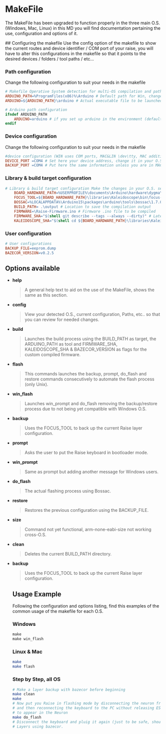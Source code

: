 
MakeFile
========
The MakeFile has been upgraded to function properly in the three main O.S. (Windows, Mac, Linux) in this MD you will find documentation pertaining the use, configuration and options of it.

## Configuring the makefile
Use the config option of the makefile to show the current routes and device identifier / COM port of your raise, you will have to alter this configurations in the makefile so that it points to the desired devices / folders / tool paths / etc...

### Path configuration
Change the following configuration to suit your needs in the makefile
```MakeFile
# Makefile Operative System detection for multi-OS compilation and path adjustment
ARDUINO_PATH=%ProgramFiles(x86)%\Arduino # Default path for Win, change it in your O.S. section
ARDUINO=${ARDUINO_PATH}\arduino # Actual executable file to be launched

# Arduino path configuration
ifndef ARDUINO_PATH
    ARDUINO=arduino # if you set up arduino in the environment (default for Linux) just remove the ARDUINO_PATH Path.
endif
```
### Device configuration
Change the following configuration to suit your needs in the makefile
```MakeFile
#device configuration (WIN uses COM ports, MAC&LIN \dev\tty, MAC additionaly uses \dev\cu)
DEVICE_PORT =COM4 # Set here your device address, change it in your O.S. section
BACKUP_PORT =COM4 # Put here the same information unless you are in MAC, then use the cu file
```
### Library & build target configuration
```MakeFile
# Library & build target configuration Make the changes in your O.S. section
    BOARD_HARDWARE_PATH=%USERPROFILE%\documents\Arduino\hardware\dygma\samd # Path to the Arduino libraries
    FOCUS_TOOL=${BOARD_HARDWARE_PATH}\libraries\Kaleidoscope\bin\focus-test # Specific Path to the Focus Tool
    BOSSAC=%LOCALAPPDATA%\Arduino15\packages\arduino\tools\bossac\1.7.0-arduino3\bossac.exe # Bossac
	BUILD_PATH= .\output # Location to save the compilation output
    FIRMWARE=\Raise-Firmware.ino # Firmware .ino file to be compiled
    FIRMWARE_SHA="$(shell git describe --tags --always --dirty)" # Latest commit to the Firmware repo as SHA
    KALEIDOSCOPE_SHA="$(shell cd ${BOARD_HARDWARE_PATH}\libraries\Kaleidoscope && git rev-parse --short HEAD)" # Latest commit to the Kaleidoscope library repo as SHA
```

### User configuration
```MakeFile
# User configurations
BACKUP_FILE=eeprom.dump
BAZECOR_VERSION=v0.2.5
```

## Options available
- **help**
  > A general help text to aid on the use of the MakeFile, shows the same as this section.
- **config** 
  > View your detected O.S., current configuration, Paths, etc.. so that you can review for needed changes.
- **build**
  > Launches the build process using the BUILD_PATH as target, the ARDUINO_PATH as tool and FIRMWARE_SHA, KALEIDOSCOPE_SHA & BAZECOR_VERSION as flags for the custom compiled firmware.
- **flash**
  > This commands launches the backup, prompt, do_flash and restore commands consecutively to automate the flash process (only Unix).
- **win_flash** 
  > Launches win_prompt and do_flash removing the backup/restore process due to not being yet compatible with Windows O.S.
- **backup** 
  > Uses the FOCUS_TOOL to back up the current Raise layer configuration.
- **prompt** 
  > Asks the user to put the Raise keyboard in bootloader mode.
- **win_prompt** 
  > Same as prompt but adding another message for Windows users.
- **do_flash** 
  > The actual flashing process using Bossac.
- **restore** 
  > Restores the previous configuration using the BACKUP_FILE.
- **size** 
  > Command not yet functional, arm-none-eabi-size not working cross-O.S.
- **clean** 
  > Deletes the current BUILD_PATH directory.
- **backup**
  > Uses the FOCUS_TOOL to back up the current Raise layer configuration.

  ## Usage Example
  Following the configuration and options listing, find this examples of the common usage of the makefile for each O.S.
  ### Windows
  ```PowerShell
  make
  make win_flash
  ```
  ### Linux & Mac
  ```sh
  make
  make flash
  ```
  ### Step by Step, all OS
  ```sh
  # Make a layer backup with bazecor before beginning
  make clean
  make
  # Now put you Raise in flashing mode by disconnecting the neuron from the PC, pressing ESC physical key
  # and then reconnecting the keyboard to the PC without releasing ESC, lastly wait for a blue led effect 
  # to appear in the Neuron
  make do_flash
  # Disconnect the keyboard and pluig it again (just to be safe, should not be necessary) and restore your
  # Layers using bazecor.
  ```